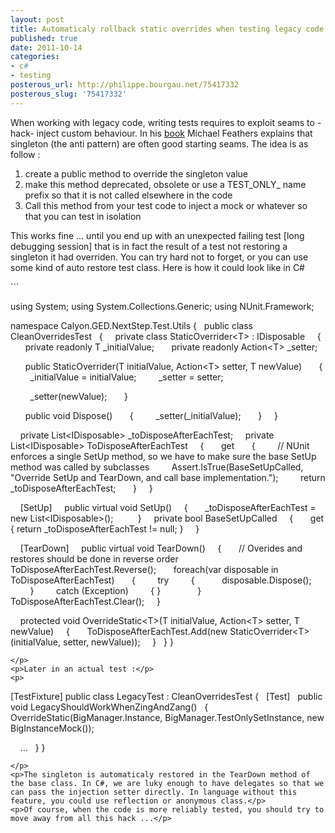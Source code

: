 ```yaml
---
layout: post
title: Automaticaly rollback static overrides when testing legacy code
published: true
date: 2011-10-14
categories:
- c#
- testing
posterous_url: http://philippe.bourgau.net/75417332
posterous_slug: '75417332'
---
```

<p>When working with legacy code, writing tests requires to exploit seams to -hack- inject custom behaviour. In his <a href="http://www.amazon.co.uk/Working-Effectively-Legacy-Robert-Martin/dp/0131177052/ref=sr_1_1?ie=UTF8&amp;s=books&amp;qid=1245554188&amp;sr=8-1" title="Great book about testing legacy code">book</a> Michael Feathers explains that singleton (the anti pattern) are often good starting seams. The idea is as follow :</p>
<ol>
<li>create a public method to override the singleton value</li>
<li>make this method deprecated, obsolete or use a TEST_ONLY_ name prefix so that it is not called elsewhere in the code</li>
<li>Call this method from your test code to inject a mock or whatever so that you can test in isolation</li>
</ol>
<p>This works fine ... until you end up with an unexpected failing test [long debugging session]&nbsp;that is in fact the result of a test not restoring a singleton it had overriden. You can try hard not to forget, or you can use some kind of auto restore test class. Here is how it could look like in C#</p>
<p>
```



using System;
using System.Collections.Generic;
using NUnit.Framework;

namespace Calyon.GED.NextStep.Test.Utils
{
&nbsp; public class CleanOverridesTest
&nbsp; {
&nbsp;&nbsp;&nbsp; private class StaticOverrider&lt;T&gt; : IDisposable
&nbsp;&nbsp;&nbsp; {
&nbsp;&nbsp;&nbsp;&nbsp;&nbsp; private readonly T _initialValue;
&nbsp;&nbsp;&nbsp;&nbsp;&nbsp; private readonly Action&lt;T&gt; _setter;

&nbsp;&nbsp;&nbsp;&nbsp;&nbsp; public StaticOverrider(T initialValue, Action&lt;T&gt; setter, T newValue)
&nbsp;&nbsp;&nbsp;&nbsp;&nbsp; {
&nbsp;&nbsp;&nbsp;&nbsp;&nbsp;&nbsp;&nbsp; _initialValue = initialValue;
&nbsp;&nbsp;&nbsp;&nbsp;&nbsp;&nbsp;&nbsp; _setter = setter;

&nbsp;&nbsp;&nbsp;&nbsp;&nbsp;&nbsp;&nbsp; _setter(newValue);
&nbsp;&nbsp;&nbsp;&nbsp;&nbsp; }

&nbsp;&nbsp;&nbsp;&nbsp;&nbsp; public void Dispose()
&nbsp;&nbsp;&nbsp;&nbsp;&nbsp; {
&nbsp;&nbsp;&nbsp;&nbsp;&nbsp;&nbsp;&nbsp; _setter(_initialValue);
&nbsp;&nbsp;&nbsp;&nbsp;&nbsp; }
&nbsp;&nbsp;&nbsp; }

&nbsp;&nbsp;&nbsp; private List&lt;IDisposable&gt; _toDisposeAfterEachTest;
&nbsp;&nbsp;&nbsp; private List&lt;IDisposable&gt; ToDisposeAfterEachTest
&nbsp;&nbsp;&nbsp; {
&nbsp;&nbsp;&nbsp;&nbsp;&nbsp; get
&nbsp;&nbsp;&nbsp;&nbsp;&nbsp; {
&nbsp;&nbsp;&nbsp;&nbsp;&nbsp;&nbsp;&nbsp; // NUnit enforces a single SetUp method, so we have to make sure the base SetUp method was called by subclasses
&nbsp;&nbsp;&nbsp;&nbsp;&nbsp;&nbsp;&nbsp; Assert.IsTrue(BaseSetUpCalled, "Override SetUp and TearDown, and call base implementation.");
&nbsp;&nbsp;&nbsp;&nbsp;&nbsp;&nbsp;&nbsp; return _toDisposeAfterEachTest;
&nbsp;&nbsp;&nbsp;&nbsp;&nbsp; }
&nbsp;&nbsp;&nbsp; }


&nbsp;&nbsp;&nbsp; [SetUp]
&nbsp;&nbsp;&nbsp; public virtual void SetUp()
&nbsp;&nbsp;&nbsp; {
&nbsp;&nbsp;&nbsp;&nbsp;&nbsp; _toDisposeAfterEachTest = new List&lt;IDisposable&gt;();&nbsp;&nbsp;&nbsp;&nbsp;&nbsp; 
&nbsp;&nbsp;&nbsp; }
&nbsp;&nbsp;&nbsp; private bool BaseSetUpCalled
&nbsp;&nbsp;&nbsp; {
&nbsp;&nbsp;&nbsp;&nbsp;&nbsp; get { return _toDisposeAfterEachTest != null; }
&nbsp;&nbsp;&nbsp; }

&nbsp;&nbsp;&nbsp; [TearDown]
&nbsp;&nbsp;&nbsp; public virtual void TearDown()
&nbsp;&nbsp;&nbsp; {
&nbsp;&nbsp;&nbsp;&nbsp;&nbsp; // Overides and restores should be done in reverse order
&nbsp;&nbsp;&nbsp;&nbsp;&nbsp; ToDisposeAfterEachTest.Reverse();
&nbsp;&nbsp;&nbsp;&nbsp;&nbsp; foreach(var disposable in ToDisposeAfterEachTest)
&nbsp;&nbsp;&nbsp;&nbsp;&nbsp; {
&nbsp;&nbsp;&nbsp;&nbsp;&nbsp;&nbsp;&nbsp; try
&nbsp;&nbsp;&nbsp;&nbsp;&nbsp;&nbsp;&nbsp; {
&nbsp;&nbsp;&nbsp;&nbsp;&nbsp;&nbsp;&nbsp;&nbsp;&nbsp; disposable.Dispose();
&nbsp;&nbsp;&nbsp;&nbsp;&nbsp;&nbsp;&nbsp; }
&nbsp;&nbsp;&nbsp;&nbsp;&nbsp;&nbsp;&nbsp; catch (Exception)
&nbsp;&nbsp;&nbsp;&nbsp;&nbsp;&nbsp;&nbsp; { }
&nbsp;&nbsp;&nbsp;&nbsp;&nbsp;&nbsp;&nbsp; 
&nbsp;&nbsp;&nbsp;&nbsp;&nbsp; }
&nbsp;&nbsp;&nbsp;&nbsp;&nbsp; ToDisposeAfterEachTest.Clear();
&nbsp;&nbsp;&nbsp; }

&nbsp;&nbsp;&nbsp; protected void OverrideStatic&lt;T&gt;(T initialValue, Action&lt;T&gt; setter, T newValue)
&nbsp;&nbsp;&nbsp; {
&nbsp;&nbsp;&nbsp;&nbsp;&nbsp; ToDisposeAfterEachTest.Add(new StaticOverrider&lt;T&gt;(initialValue, setter, newValue));
&nbsp;&nbsp;&nbsp; }
&nbsp; }
}


```
</p>
<p>Later in an actual test :</p>
<p>
```



[TestFixture]
public class LegacyTest : CleanOverridesTest
{
&nbsp; [Test]
&nbsp; public void LegacyShouldWorkWhenZingAndZang()
&nbsp; {
&nbsp;&nbsp;&nbsp; OverrideStatic(BigManager.Instance, BigManager.TestOnlySetInstance, new BigInstanceMock());

&nbsp;&nbsp;&nbsp; ...
&nbsp; }
}


```
</p>
<p>The singleton is automaticaly restored in the TearDown method of the base class. In C#, we are luky enough to have delegates so that we can pass the injection setter directly. In language without this feature, you could use reflection or anonymous class.</p>
<p>Of course, when the code is more reliably tested, you should try to move away from all this hack ...</p>
